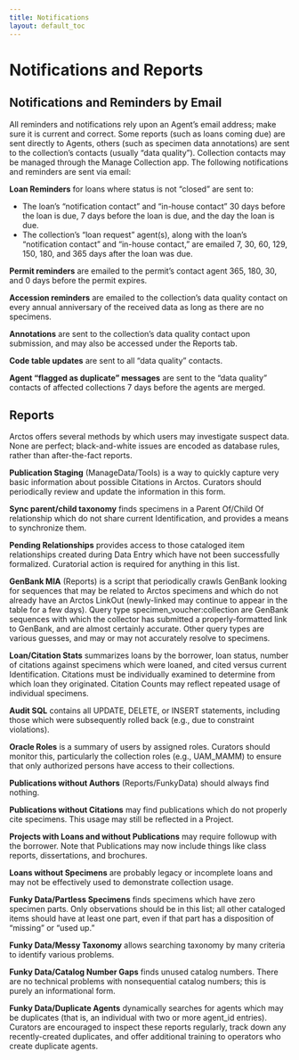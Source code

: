 ```yaml
---
title: Notifications
layout: default_toc
---
```


# Notifications and Reports

## Notifications and Reminders by Email

All reminders and notifications rely upon an Agent’s email address; make sure it is current and correct. Some reports (such as loans coming due) are sent directly to Agents, others (such as specimen data annotations) are sent to the collection’s contacts (usually “data quality”). Collection contacts may be managed through the Manage Collection app. The following notifications and reminders are sent via email:

**Loan Reminders** for loans where status is not “closed” are sent to:

 - The loan’s “notification contact” and “in-house contact” 30 days before the loan is due, 7 days before the loan is due, and the day the loan is due.
 - The collection’s “loan request” agent(s), along with the loan’s “notification contact” and “in-house contact,” are emailed 7, 30, 60, 129, 150, 180, and 365 days after the loan was due.
 
**Permit reminders** are emailed to the permit’s contact agent 365, 180, 30, and 0 days before the permit expires.

**Accession reminders** are emailed to the collection’s data quality contact on every annual anniversary of the received data as long as there are no specimens.

**Annotations** are sent to the collection’s data quality contact upon submission, and may also be accessed under the Reports tab.

**Code table updates** are sent to all “data quality” contacts.

**Agent “flagged as duplicate” messages** are sent to the “data quality” contacts of affected collections 7 days before the agents are merged.

## Reports

Arctos offers several methods by which users may investigate suspect data. None are perfect; black-and-white issues are encoded as database rules, rather than after-the-fact reports.

**Publication Staging** (ManageData/Tools) is a way to quickly capture very basic information about possible Citations in Arctos. Curators should periodically review and update the information in this form.

**Sync parent/child taxonomy** finds specimens in a Parent Of/Child Of relationship which do not share current Identification, and provides a means to synchronize them.

**Pending Relationships** provides access to those cataloged item relationships created during Data Entry which have not been successfully formalized. Curatorial action is required for anything in this list.

**GenBank MIA** (Reports) is a script that periodically crawls GenBank looking for sequences that may be related to Arctos specimens and which do not already have an Arctos LinkOut (newly-linked may continue to appear in the table for a few days).
Query type specimen_voucher:collection are GenBank sequences with which the collector has submitted a properly-formatted link to GenBank, and are almost certainly accurate.
Other query types are various guesses, and may or may not accurately resolve to specimens.

**Loan/Citation Stats** summarizes loans by the borrower, loan status, number of citations against specimens which were loaned, and cited versus current Identification. Citations must be individually examined to determine from which loan they originated. Citation Counts may reflect repeated usage of individual specimens.

**Audit SQL**  contains all UPDATE, DELETE, or INSERT statements, including those which were subsequently rolled back (e.g., due to constraint violations).

**Oracle Roles** is a summary of users by assigned roles. Curators should monitor this, particularly the collection roles (e.g., UAM_MAMM) to ensure that only authorized persons have access to their collections.

**Publications without Authors** (Reports/FunkyData) should always find nothing.

**Publications without Citations** may find publications which do not properly cite specimens. This usage may still be reflected in a Project.

**Projects with Loans and without Publications** may require followup with the borrower. Note that Publications may now include things like class reports, dissertations, and brochures.

**Loans without Specimens** are probably legacy or incomplete loans and may not be effectively used to demonstrate collection usage.

**Funky Data/Partless Specimens** finds specimens which have zero specimen parts. Only observations should be in this list; all other cataloged items should have at least one part, even if that part has a disposition of “missing” or “used up.”

**Funky Data/Messy Taxonomy** allows searching taxonomy by many criteria to identify various problems.

**Funky Data/Catalog Number Gaps** finds unused catalog numbers. There are no technical problems with nonsequential catalog numbers; this is purely an informational form.

**Funky Data/Duplicate Agents** dynamically searches for agents which may be duplicates (that is, an individual with two or more agent_id entries). Curators are encouraged to inspect these reports regularly, track down any recently-created duplicates, and offer additional training to operators who create duplicate agents.
